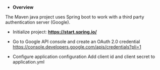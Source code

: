 * __Overview__

The Maven java project uses Spring boot to work with a third party authentication server (Google).

* Initialize project:
 __https://start.spring.io/__
 
 * Go to Google API console and create an OAuth 2.0 credential
 https://console.developers.google.com/apis/credentials?pli=1
 
 * Configure application configuration
 Add client id and client secret to application.yml
 
